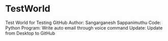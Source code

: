 # TestWorld
Test World for Testing GitHub
Author: Sangarganesh Sappanimuthu
Code: Python
Program: Write auto email through voice command
Update: Update from Desktop to GitHub
